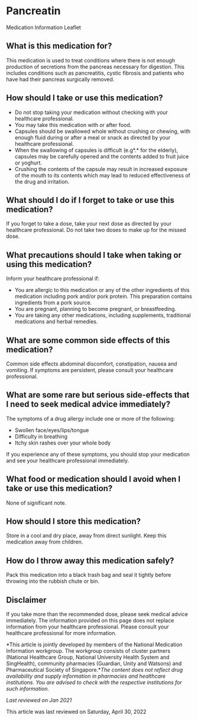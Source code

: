 # Pancreatin

Medication Information Leaflet

What is this medication for?
----------------------------

This medication is used to treat conditions where there is not enough production of secretions from the pancreas necessary for digestion. This includes conditions such as pancreatitis, cystic fibrosis and patients who have had their pancreas surgically removed.

How should I take or use this medication?
-----------------------------------------

* Do not stop taking your medication without checking with your healthcare professional.
* You may take this medication with or after food.
* Capsules should be swallowed whole without crushing or chewing, with enough fluid during or after a meal or snack as directed by your healthcare professional.
* When the swallowing of capsules is difficult (e.g\*.\* for the elderly), capsules may be carefully opened and the contents added to fruit juice or yoghurt.
* Crushing the contents of the capsule may result in increased exposure of the mouth to its contents which may lead to reduced effectiveness of the drug and irritation.

What should I do if I forget to take or use this medication?
------------------------------------------------------------

If you forget to take a dose, take your next dose as directed by your healthcare professional. Do not take two doses to make up for the missed dose.

What precautions should I take when taking or using this medication?
--------------------------------------------------------------------

Inform your healthcare professional if:

* You are allergic to this medication or any of the other ingredients of this medication including pork and/or pork protein. This preparation contains ingredients from a pork source.
* You are pregnant, planning to become pregnant, or breastfeeding.
* You are taking any other medications, including supplements, traditional medications and herbal remedies.

What are some common side effects of this medication?
-----------------------------------------------------

Common side effects abdominal discomfort, constipation, nausea and vomiting. If symptoms are persistent, please consult your healthcare professional.

What are some rare but serious side-effects that I need to seek medical advice immediately?
-------------------------------------------------------------------------------------------

The symptoms of a drug allergy include one or more of the following:

* Swollen face/eyes/lips/tongue
* Difficulty in breathing
* Itchy skin rashes over your whole body

If you experience any of these symptoms, you should stop your medication and see your healthcare professional immediately.

What food or medication should I avoid when I take or use this medication?
--------------------------------------------------------------------------

None of significant note.

How should I store this medication?
-----------------------------------

Store in a cool and dry place, away from direct sunlight. Keep this medication away from children.

How do I throw away this medication safely?
-------------------------------------------

Pack this medication into a black trash bag and seal it tightly before throwing into the rubbish chute or bin.

Disclaimer
----------

If you take more than the recommended dose, please seek medical advice immediately. The information provided on this page does not replace information from your healthcare professional. Please consult your healthcare professional for more information.

*This article is jointly developed by members of the National Medication Information workgroup. The workgroup consists of cluster partners (National Healthcare Group, National University Health System and SingHealth), community pharmacies (Guardian, Unity and Watsons) and Pharmaceutical Society of Singapore.**The content does not reflect drug availability and supply information in pharmacies and healthcare institutions. You are advised to check with the respective institutions for such information.*

*Last reviewed on Jan 2021*

This article was last reviewed on
Saturday, April 30, 2022